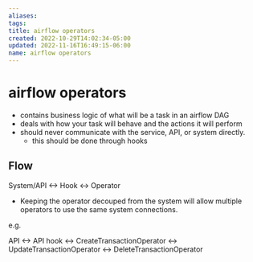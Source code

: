 ```yaml
---
aliases: 
tags: 
title: airflow operators
created: 2022-10-29T14:02:34-05:00
updated: 2022-11-16T16:49:15-06:00
name: airflow operators
---
```

# airflow operators

- contains business logic of what will be a task in an airflow DAG
- deals with how your task will behave and the actions it will perform
- should never communicate with the service, API, or system directly.
	- this should be done through hooks

## Flow

System/API <-> Hook <-> Operator

- Keeping the operator decouped from the system will allow multiple operators to use the same system connections.

e.g.

API <-> API hook <-> CreateTransactionOperator
							<-> UpdateTransactionOperator
							<-> DeleteTransactionOperator

